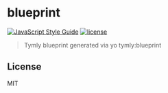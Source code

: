 # blueprint
[![JavaScript Style Guide](https://img.shields.io/badge/code_style-standard-brightgreen.svg)](https://standardjs.com) [![license](https://img.shields.io/github/license/mashape/apistatus.svg)](https://github.com/wmfs/tymly/blob/master/blueprints/care-quality-commission-blueprint/LICENSE)

> Tymly blueprint generated via yo tymly:blueprint

## <a name="license"></a>License



MIT
